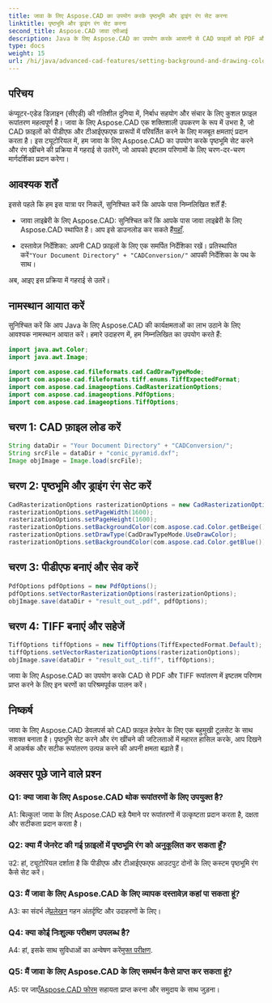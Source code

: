 ```yaml
---
title: जावा के लिए Aspose.CAD का उपयोग करके पृष्ठभूमि और ड्राइंग रंग सेट करना
linktitle: पृष्ठभूमि और ड्राइंग रंग सेट करना
second_title: Aspose.CAD जावा एपीआई
description: Java के लिए Aspose.CAD का उपयोग करके आसानी से CAD फ़ाइलों को PDF और TIFF में बदलें। दृश्यमान आश्चर्यजनक परिणामों के लिए कस्टम पृष्ठभूमि और ड्राइंग रंग सेट करें।
type: docs
weight: 15
url: /hi/java/advanced-cad-features/setting-background-and-drawing-color/
---
```

## परिचय

कंप्यूटर-एडेड डिज़ाइन (सीएडी) की गतिशील दुनिया में, निर्बाध सहयोग और संचार के लिए कुशल फ़ाइल रूपांतरण महत्वपूर्ण है। जावा के लिए Aspose.CAD एक शक्तिशाली उपकरण के रूप में उभरा है, जो CAD फ़ाइलों को पीडीएफ और टीआईएफएफ प्रारूपों में परिवर्तित करने के लिए मजबूत क्षमताएं प्रदान करता है। इस ट्यूटोरियल में, हम जावा के लिए Aspose.CAD का उपयोग करके पृष्ठभूमि सेट करने और रंग खींचने की प्रक्रिया में गहराई से उतरेंगे, जो आपको इष्टतम परिणामों के लिए चरण-दर-चरण मार्गदर्शिका प्रदान करेगा।

## आवश्यक शर्तें

इससे पहले कि हम इस यात्रा पर निकलें, सुनिश्चित करें कि आपके पास निम्नलिखित शर्तें हैं:

-  जावा लाइब्रेरी के लिए Aspose.CAD: सुनिश्चित करें कि आपके पास जावा लाइब्रेरी के लिए Aspose.CAD स्थापित है। आप इसे डाउनलोड कर सकते हैं[यहाँ](https://releases.aspose.com/cad/java/).

-  दस्तावेज़ निर्देशिका: अपनी CAD फ़ाइलों के लिए एक समर्पित निर्देशिका रखें। प्रतिस्थापित करें`"Your Document Directory" + "CADConversion/"` आपकी निर्देशिका के पथ के साथ।

अब, आइए इस प्रक्रिया में गहराई से उतरें।

## नामस्थान आयात करें

सुनिश्चित करें कि आप Java के लिए Aspose.CAD की कार्यक्षमताओं का लाभ उठाने के लिए आवश्यक नामस्थान आयात करें। हमारे उदाहरण में, हम निम्नलिखित का उपयोग करते हैं:

```java
import java.awt.Color;
import java.awt.Image;

import com.aspose.cad.fileformats.cad.CadDrawTypeMode;
import com.aspose.cad.fileformats.tiff.enums.TiffExpectedFormat;
import com.aspose.cad.imageoptions.CadRasterizationOptions;
import com.aspose.cad.imageoptions.PdfOptions;
import com.aspose.cad.imageoptions.TiffOptions;
```

## चरण 1: CAD फ़ाइल लोड करें

```java
String dataDir = "Your Document Directory" + "CADConversion/";
String srcFile = dataDir + "conic_pyramid.dxf";
Image objImage = Image.load(srcFile);
```

## चरण 2: पृष्ठभूमि और ड्राइंग रंग सेट करें

```java
CadRasterizationOptions rasterizationOptions = new CadRasterizationOptions();
rasterizationOptions.setPageWidth(1600);
rasterizationOptions.setPageHeight(1600);
rasterizationOptions.setBackgroundColor(com.aspose.cad.Color.getBeige());
rasterizationOptions.setDrawType(CadDrawTypeMode.UseDrawColor);
rasterizationOptions.setBackgroundColor(com.aspose.cad.Color.getBlue());
```

## चरण 3: पीडीएफ बनाएं और सेव करें

```java
PdfOptions pdfOptions = new PdfOptions();
pdfOptions.setVectorRasterizationOptions(rasterizationOptions);
objImage.save(dataDir + "result_out_.pdf", pdfOptions);
```

## चरण 4: TIFF बनाएं और सहेजें

```java
TiffOptions tiffOptions = new TiffOptions(TiffExpectedFormat.Default);
tiffOptions.setVectorRasterizationOptions(rasterizationOptions);
objImage.save(dataDir + "result_out_.tiff", tiffOptions);
```

जावा के लिए Aspose.CAD का उपयोग करके CAD से PDF और TIFF रूपांतरण में इष्टतम परिणाम प्राप्त करने के लिए इन चरणों का परिश्रमपूर्वक पालन करें।

## निष्कर्ष

जावा के लिए Aspose.CAD डेवलपर्स को CAD फ़ाइल हेरफेर के लिए एक बहुमुखी टूलसेट के साथ सशक्त बनाता है। पृष्ठभूमि सेट करने और रंग खींचने की जटिलताओं में महारत हासिल करके, आप दिखने में आकर्षक और सटीक रूपांतरण उत्पन्न करने की अपनी क्षमता बढ़ाते हैं।

## अक्सर पूछे जाने वाले प्रश्न

### Q1: क्या जावा के लिए Aspose.CAD थोक रूपांतरणों के लिए उपयुक्त है?

A1: बिल्कुल! जावा के लिए Aspose.CAD बड़े पैमाने पर रूपांतरणों में उत्कृष्टता प्रदान करता है, दक्षता और सटीकता प्रदान करता है।

### Q2: क्या मैं जेनरेट की गई फ़ाइलों में पृष्ठभूमि रंग को अनुकूलित कर सकता हूँ?

उ2: हां, ट्यूटोरियल दर्शाता है कि पीडीएफ और टीआईएफएफ आउटपुट दोनों के लिए कस्टम पृष्ठभूमि रंग कैसे सेट करें।

### Q3: मैं जावा के लिए Aspose.CAD के लिए व्यापक दस्तावेज़ कहां पा सकता हूं?

 A3: का संदर्भ लें[प्रलेखन](https://reference.aspose.com/cad/java/) गहन अंतर्दृष्टि और उदाहरणों के लिए।

### Q4: क्या कोई निःशुल्क परीक्षण उपलब्ध है?

 A4: हां, इसके साथ सुविधाओं का अन्वेषण करें[मुफ्त परीक्षण](https://releases.aspose.com/).

### Q5: मैं जावा के लिए Aspose.CAD के लिए समर्थन कैसे प्राप्त कर सकता हूं?

A5: पर जाएँ[Aspose.CAD फोरम](https://forum.aspose.com/c/cad/19) सहायता प्राप्त करना और समुदाय के साथ जुड़ना।
